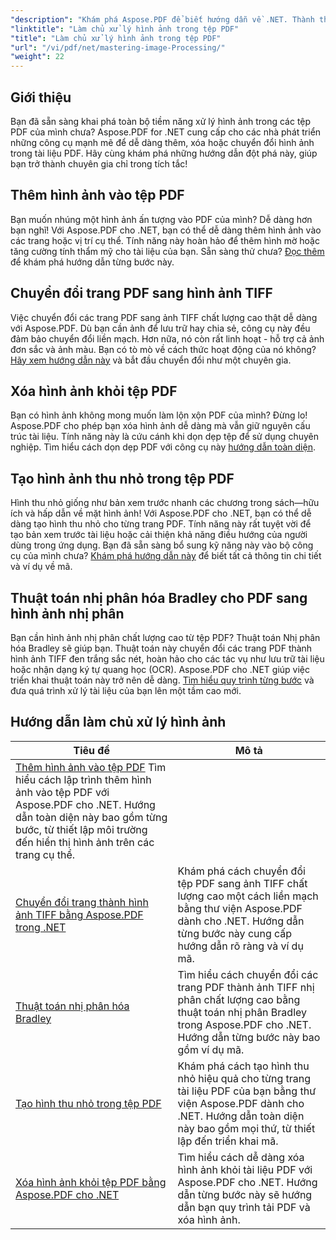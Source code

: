 ```yaml
---
"description": "Khám phá Aspose.PDF để biết hướng dẫn về .NET. Thành thạo việc thêm, chuyển đổi và quản lý hình ảnh trong tệp PDF với các hướng dẫn và ví dụ mã dễ làm theo, được tối ưu hóa cho SEO."
"linktitle": "Làm chủ xử lý hình ảnh trong tệp PDF"
"title": "Làm chủ xử lý hình ảnh trong tệp PDF"
"url": "/vi/pdf/net/mastering-image-Processing/"
"weight": 22
---
```


## Giới thiệu

Bạn đã sẵn sàng khai phá toàn bộ tiềm năng xử lý hình ảnh trong các tệp PDF của mình chưa? Aspose.PDF for .NET cung cấp cho các nhà phát triển những công cụ mạnh mẽ để dễ dàng thêm, xóa hoặc chuyển đổi hình ảnh trong tài liệu PDF. Hãy cùng khám phá những hướng dẫn đột phá này, giúp bạn trở thành chuyên gia chỉ trong tích tắc!

## Thêm hình ảnh vào tệp PDF  

Bạn muốn nhúng một hình ảnh ấn tượng vào PDF của mình? Dễ dàng hơn bạn nghĩ! Với Aspose.PDF cho .NET, bạn có thể dễ dàng thêm hình ảnh vào các trang hoặc vị trí cụ thể. Tính năng này hoàn hảo để thêm hình mờ hoặc tăng cường tính thẩm mỹ cho tài liệu của bạn. Sẵn sàng thử chưa? [Đọc thêm](./adding-image/) để khám phá hướng dẫn từng bước này.

## Chuyển đổi trang PDF sang hình ảnh TIFF  

Việc chuyển đổi các trang PDF sang ảnh TIFF chất lượng cao thật dễ dàng với Aspose.PDF. Dù bạn cần ảnh để lưu trữ hay chia sẻ, công cụ này đều đảm bảo chuyển đổi liền mạch. Hơn nữa, nó còn rất linh hoạt - hỗ trợ cả ảnh đơn sắc và ảnh màu. Bạn có tò mò về cách thức hoạt động của nó không? [Hãy xem hướng dẫn này](./convert-pages-to-tiff-images/) và bắt đầu chuyển đổi như một chuyên gia.

## Xóa hình ảnh khỏi tệp PDF  

Bạn có hình ảnh không mong muốn làm lộn xộn PDF của mình? Đừng lo! Aspose.PDF cho phép bạn xóa hình ảnh dễ dàng mà vẫn giữ nguyên cấu trúc tài liệu. Tính năng này là cứu cánh khi dọn dẹp tệp để sử dụng chuyên nghiệp. Tìm hiểu cách dọn dẹp PDF với công cụ này [hướng dẫn toàn diện](./delete-images-from-pdf-files/).  

## Tạo hình ảnh thu nhỏ trong tệp PDF  

Hình thu nhỏ giống như bản xem trước nhanh các chương trong sách—hữu ích và hấp dẫn về mặt hình ảnh! Với Aspose.PDF cho .NET, bạn có thể dễ dàng tạo hình thu nhỏ cho từng trang PDF. Tính năng này rất tuyệt vời để tạo bản xem trước tài liệu hoặc cải thiện khả năng điều hướng của người dùng trong ứng dụng. Bạn đã sẵn sàng bổ sung kỹ năng này vào bộ công cụ của mình chưa? [Khám phá hướng dẫn này](./creating-thumbnail-images/) để biết tất cả thông tin chi tiết và ví dụ về mã.

## Thuật toán nhị phân hóa Bradley cho PDF sang hình ảnh nhị phân  

Bạn cần hình ảnh nhị phân chất lượng cao từ tệp PDF? Thuật toán Nhị phân hóa Bradley sẽ giúp bạn. Thuật toán này chuyển đổi các trang PDF thành hình ảnh TIFF đen trắng sắc nét, hoàn hảo cho các tác vụ như lưu trữ tài liệu hoặc nhận dạng ký tự quang học (OCR). Aspose.PDF cho .NET giúp việc triển khai thuật toán này trở nên dễ dàng. [Tìm hiểu quy trình từng bước](./bradley-binarization-algorithm/) và đưa quá trình xử lý tài liệu của bạn lên một tầm cao mới.

## Hướng dẫn làm chủ xử lý hình ảnh
| Tiêu đề | Mô tả |
| --- | --- | 
| [Thêm hình ảnh vào tệp PDF](./adding-image/) Tìm hiểu cách lập trình thêm hình ảnh vào tệp PDF với Aspose.PDF cho .NET. Hướng dẫn toàn diện này bao gồm từng bước, từ thiết lập môi trường đến hiển thị hình ảnh trên các trang cụ thể. |  
| [Chuyển đổi trang thành hình ảnh TIFF bằng Aspose.PDF trong .NET](./convert-pages-to-tiff-images/) | Khám phá cách chuyển đổi tệp PDF sang ảnh TIFF chất lượng cao một cách liền mạch bằng thư viện Aspose.PDF dành cho .NET. Hướng dẫn từng bước này cung cấp hướng dẫn rõ ràng và ví dụ mã. |  
| [Thuật toán nhị phân hóa Bradley](./bradley-binarization-algorithm/) | Tìm hiểu cách chuyển đổi các trang PDF thành ảnh TIFF nhị phân chất lượng cao bằng thuật toán nhị phân Bradley trong Aspose.PDF cho .NET. Hướng dẫn từng bước này bao gồm ví dụ mã. |   
| [Tạo hình thu nhỏ trong tệp PDF](./creating-thumbnail-images/) | Khám phá cách tạo hình thu nhỏ hiệu quả cho từng trang tài liệu PDF của bạn bằng thư viện Aspose.PDF dành cho .NET. Hướng dẫn toàn diện này bao gồm mọi thứ, từ thiết lập đến triển khai mã. |  
| [Xóa hình ảnh khỏi tệp PDF bằng Aspose.PDF cho .NET](./delete-images-from-pdf-files/) | Tìm hiểu cách dễ dàng xóa hình ảnh khỏi tài liệu PDF với Aspose.PDF cho .NET. Hướng dẫn từng bước này sẽ hướng dẫn bạn quy trình tải PDF và xóa hình ảnh. |